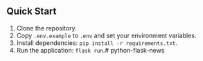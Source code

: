 ## Quick Start
1. Clone the repository.
2. Copy `.env.example` to `.env` and set your environment variables.
3. Install dependencies: `pip install -r requirements.txt`.
4. Run the application: `flask run`.# python-flask-news
